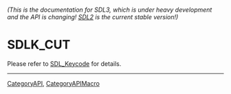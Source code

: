 ###### (This is the documentation for SDL3, which is under heavy development and the API is changing! [SDL2](https://wiki.libsdl.org/SDL2/) is the current stable version!)
# SDLK_CUT

Please refer to [SDL_Keycode](SDL_Keycode) for details.

----
[CategoryAPI](CategoryAPI), [CategoryAPIMacro](CategoryAPIMacro)

